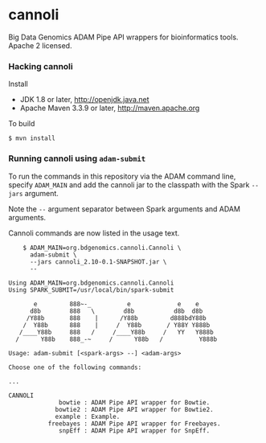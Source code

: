 # cannoli
Big Data Genomics ADAM Pipe API wrappers for bioinformatics tools.  Apache 2 licensed.

### Hacking cannoli

Install

 * JDK 1.8 or later, http://openjdk.java.net
 * Apache Maven 3.3.9 or later, http://maven.apache.org

To build

    $ mvn install


### Running cannoli using ```adam-submit```

To run the commands in this repository via the ADAM command line, specify ```ADAM_MAIN``` and add the cannoli jar
to the classpath with the Spark ```--jars``` argument.

Note the ```--``` argument separator between Spark arguments and ADAM arguments.

Cannoli commands are now listed in the usage text.

```
    $ ADAM_MAIN=org.bdgenomics.cannoli.Cannoli \
      adam-submit \
      --jars cannoli_2.10-0.1-SNAPSHOT.jar \
      --

Using ADAM_MAIN=org.bdgenomics.cannoli.Cannoli
Using SPARK_SUBMIT=/usr/local/bin/spark-submit

       e         888~-_          e             e    e
      d8b        888   \        d8b           d8b  d8b
     /Y88b       888    |      /Y88b         d888bdY88b
    /  Y88b      888    |     /  Y88b       / Y88Y Y888b
   /____Y88b     888   /     /____Y88b     /   YY   Y888b
  /      Y88b    888_-~     /      Y88b   /          Y888b

Usage: adam-submit [<spark-args> --] <adam-args>

Choose one of the following commands:

...

CANNOLI
              bowtie : ADAM Pipe API wrapper for Bowtie.
             bowtie2 : ADAM Pipe API wrapper for Bowtie2.
             example : Example.
           freebayes : ADAM Pipe API wrapper for Freebayes.
              snpEff : ADAM Pipe API wrapper for SnpEff.
```
